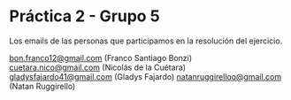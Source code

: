 # Práctica 2 - Grupo 5

Los emails de las personas que participamos en la resolución del ejercicio.

[bon.franco12@gmail.com](mailto:bon.franco12@gmail.com) (Franco Santiago Bonzi)  
[cuetara.nico@gmail.com](mailto:cuetara.nico@gmail.com) (Nicolás de la Cuétara)
[gladysfajardo41@gmail.com](mailto:gladysfajardo41@gmail.com) (Gladys Fajardo)
[natanruggirelloo@gmail.com](mailto:natanruggirelloo@gmail.com) (Natan Ruggirello)
